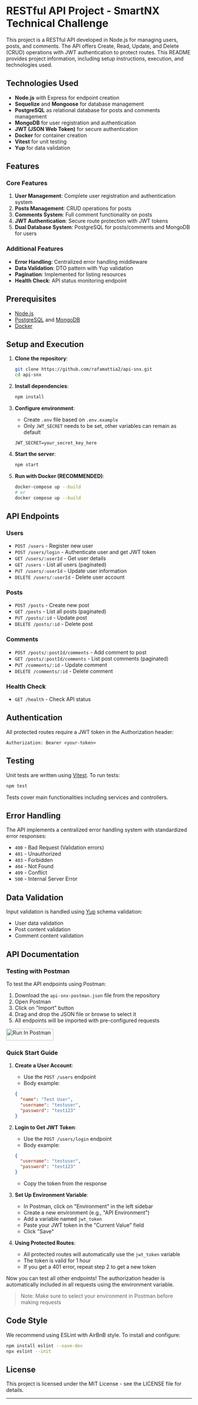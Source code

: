 # RESTful API Project - SmartNX Technical Challenge

This project is a RESTful API developed in Node.js for managing users, posts, and comments. The API offers Create, Read, Update, and Delete (CRUD) operations with JWT authentication to protect routes. This README provides project information, including setup instructions, execution, and technologies used.

## Technologies Used

- **Node.js** with Express for endpoint creation
- **Sequelize** and **Mongoose** for database management
- **PostgreSQL** as relational database for posts and comments management
- **MongoDB** for user registration and authentication
- **JWT (JSON Web Token)** for secure authentication
- **Docker** for container creation
- **Vitest** for unit testing
- **Yup** for data validation

## Features

### Core Features

1. **User Management**: Complete user registration and authentication system
2. **Posts Management**: CRUD operations for posts
3. **Comments System**: Full comment functionality on posts
4. **JWT Authentication**: Secure route protection with JWT tokens
5. **Dual Database System**: PostgreSQL for posts/comments and MongoDB for users

### Additional Features

- **Error Handling**: Centralized error handling middleware
- **Data Validation**: DTO pattern with Yup validation
- **Pagination**: Implemented for listing resources
- **Health Check**: API status monitoring endpoint

## Prerequisites

- [Node.js](https://nodejs.org/)
- [PostgreSQL](https://www.postgresql.org/) and [MongoDB](https://www.mongodb.com/)
- [Docker](https://www.docker.com/)

## Setup and Execution

1. **Clone the repository**:

   ```bash
   git clone https://github.com/rafamattia2/api-snx.git
   cd api-snx
   ```

2. **Install dependencies**:

   ```bash
   npm install
   ```

3. **Configure environment**:

   - Create `.env` file based on `.env.example`
   - Only `JWT_SECRET` needs to be set, other variables can remain as default

   ```env
   JWT_SECRET=your_secret_key_here
   ```

4. **Start the server**:

   ```bash
   npm start
   ```

5. **Run with Docker (RECOMMENDED)**:

   ```bash
   docker-compose up --build
   # or
   docker compose up --build
   ```

## API Endpoints

### Users

- `POST /users` - Register new user
- `POST /users/login` - Authenticate user and get JWT token
- `GET /users/:userId` - Get user details
- `GET /users` - List all users (paginated)
- `PUT /users/:userId` - Update user information
- `DELETE /users/:userId` - Delete user account

### Posts

- `POST /posts` - Create new post
- `GET /posts` - List all posts (paginated)
- `PUT /posts/:id` - Update post
- `DELETE /posts/:id` - Delete post

### Comments

- `POST /posts/:postId/comments` - Add comment to post
- `GET /posts/:postId/comments` - List post comments (paginated)
- `PUT /comments/:id` - Update comment
- `DELETE /comments/:id` - Delete comment

### Health Check

- `GET /health` - Check API status

## Authentication

All protected routes require a JWT token in the Authorization header:

```
Authorization: Bearer <your-token>
```

## Testing

Unit tests are written using [Vitest](https://vitest.dev/).
To run tests:

```bash
npm test
```

Tests cover main functionalities including services and controllers.

## Error Handling

The API implements a centralized error handling system with standardized error responses:

- `400` - Bad Request (Validation errors)
- `401` - Unauthorized
- `403` - Forbidden
- `404` - Not Found
- `409` - Conflict
- `500` - Internal Server Error

## Data Validation

Input validation is handled using [Yup](https://www.npmjs.com/package/yup) schema validation:

- User data validation
- Post content validation
- Comment content validation

## API Documentation

### Testing with Postman

To test the API endpoints using Postman:

1. Download the `api-snx-postman.json` file from the repository
2. Open Postman
3. Click on "Import" button
4. Drag and drop the JSON file or browse to select it
5. All endpoints will be imported with pre-configured requests

[<img src="https://run.pstmn.io/button.svg" alt="Run In Postman" style="width: 128px; height: 32px;">](https://rafadev-4523.postman.co/workspace/2a2adf42-be63-45e9-a56e-619634f9d932/overview)

### Quick Start Guide

1. **Create a User Account**:

   - Use the `POST /users` endpoint
   - Body example:

   ```json
   {
     "name": "Test User",
     "username": "testuser",
     "password": "test123"
   }
   ```

2. **Login to Get JWT Token**:

   - Use the `POST /users/login` endpoint
   - Body example:

   ```json
   {
     "username": "testuser",
     "password": "test123"
   }
   ```

   - Copy the token from the response

3. **Set Up Environment Variable**:

   - In Postman, click on "Environment" in the left sidebar
   - Create a new environment (e.g., "API Environment")
   - Add a variable named `jwt_token`
   - Paste your JWT token in the "Current Value" field
   - Click "Save"

4. **Using Protected Routes**:
   - All protected routes will automatically use the `jwt_token` variable
   - The token is valid for 1 hour
   - If you get a 401 error, repeat step 2 to get a new token

Now you can test all other endpoints! The authorization header is automatically included in all requests using the environment variable.

> Note: Make sure to select your environment in Postman before making requests

## Code Style

We recommend using ESLint with AirBnB style. To install and configure:

```bash
npm install eslint --save-dev
npx eslint --init
```

## License

This project is licensed under the MIT License - see the LICENSE file for details.

---
